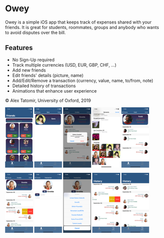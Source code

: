 # Owey
Owey is a simple iOS app that keeps track of expenses shared with your friends. 
It is great for students, roommates, groups and anybody who wants to avoid disputes over the bill.



## Features
* No Sign-Up required
* Track multiple currencies (USD, EUR, GBP, CHF, ...)
* Add new friends
* Edit friends' details (picture, name)
* Add/Edit/Remove a transaction (currency, value, name, to/from, note)
* Detailed history of transactions
* Animations that enhance user experience

© Alex Tatomir, University of Oxford, 2019

<img src="https://github.com/atatomir/Owey/blob/master/Screenshots/Friends.png" width="18%"></img> 
<img src="https://github.com/atatomir/Owey/blob/master/Screenshots/AddFriend.png" width="18%"></img>
<img src="https://github.com/atatomir/Owey/blob/master/Screenshots/DeleteFriend.png" width="18%"></img> 
<img src="https://github.com/atatomir/Owey/blob/master/Screenshots/ChoosePicture.png" width="18%"></img> 
<img src="https://github.com/atatomir/Owey/blob/master/Screenshots/FriendDetails.png" width="18%"></img> 

<img src="https://github.com/atatomir/Owey/blob/master/Screenshots/FriendHistory+Actions.png" width="18%"></img> 
<img src="https://github.com/atatomir/Owey/blob/master/Screenshots/NewTransaction.png" width="18%"></img> 
<img src="https://github.com/atatomir/Owey/blob/master/Screenshots/CurrencyPicker.png" width="18%"></img> 
<img src="https://github.com/atatomir/Owey/blob/master/Screenshots/History+Actions.png" width="18%"></img> 
<img src="https://github.com/atatomir/Owey/blob/master/Screenshots/History.png" width="18%"></img> 
